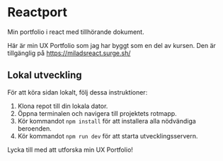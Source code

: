 # Reactport
Min portfolio i react med tillhörande dokument. 

Här är min UX Portfolio som jag har byggt som en del av kursen. Den är tillgänglig på https://miladsreact.surge.sh/

## Lokal utveckling

För att köra sidan lokalt, följ dessa instruktioner:

1. Klona repot till din lokala dator.
2. Öppna terminalen och navigera till projektets rotmapp.
3. Kör kommandot `npm install` för att installera alla nödvändiga beroenden.
4. Kör kommandot `npm run dev` för att starta utvecklingsservern.


Lycka till med att utforska min UX Portfolio!
